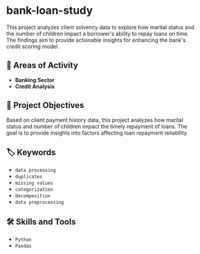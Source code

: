 # bank-loan-study
This project analyzes client solvency data to explore how marital status and the number of children impact a borrower's ability to repay loans on time. The findings aim to provide actionable insights for enhancing the bank's credit scoring model.

## 📍 Areas of Activity
- **Banking Sector**
- **Credit Analysis**
  
## 🎯 Project Objectives
Based on client payment history data, this project analyzes how marital status and number of children impact the timely repayment of loans. The goal is to provide insights into factors affecting loan repayment reliability.

## 🏷️ Keywords
- `data processing`
- `duplicates`
- `missing values`
- `categorization`
- `decomposition`
- `data preprocessing`

## 🛠️ Skills and Tools
- `Python`
- `Pandas`

